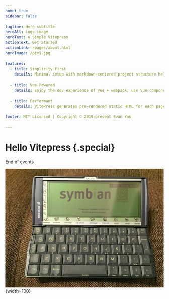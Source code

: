 ```yaml
---
home: true
sidebar: false

tagline: Hero subtitle
heroAlt: Logo image
heroText: A Simple Vitepress
actionText: Get Started
actionLink: /pages/about.html
heroImage: /pix1.jpg

features:
  - title: Simplicity First
    details: Minimal setup with markdown-centered project structure helps you focus on writing.

  - title: Vue-Powered
    details: Enjoy the dev experience of Vue + webpack, use Vue components in markdown, and develop custom themes with Vue.

  - title: Performant
    details: VitePress generates pre-rendered static HTML for each page, and runs as an SPA once a page is loaded.

footer: MIT Licensed | Copyright © 2019-present Evan You

---
```

<script setup>
import Smalldeck from '@/vue/components/smalldeck.vue'
</script>


# Hello Vitepress {.special}

<Smalldeck />

End of events

![](/pix1.jpg){width=100}


